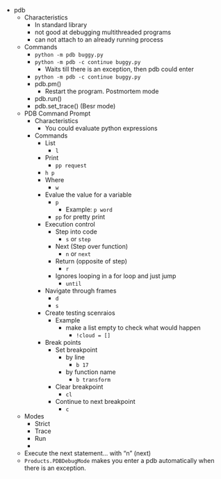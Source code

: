 * pdb
    * Characteristics
        * In standard library
        * not good at debugging multithreaded programs
        * can not attach to an already running process
    * Commands
        * `python -m pdb buggy.py`
        * `python -m pdb -c continue buggy.py`
            * Waits till there is an exception, then pdb could enter
        * `python -m pdb -c continue buggy.py`
        * pdb.pm()
            * Restart the program. Postmortem mode
        * pdb.run()
        * pdb.set_trace() (Besr mode)
    * PDB Command Prompt
        * Characteristics
            * You could evaluate python expressions
        * Commands
            * List
                * `l`
            * Print
                * `pp request`
            * `h p`
            * Where 
                * `w`
            * Evalue the value for a variable
                * `p`
                    * Example: `p word`
                * `pp` for pretty print
            * Execution control
                * Step into code
                    * `s` or `step`
                * Next (Step over function)
                    * `n` or `next`
                * Return (opposite of step)
                    * `r`
                * Ignores looping in a for loop and just jump
                    * `until`
            * Navigate through frames
                * `d`
                * `s`
            * Create testing scenraios
                * Example
                    * make a list empty to check what would happen
                        * `!cloud = []`
            * Break points
                * Set breakpoint
                    * by line
                        * `b 17`
                    * by function name
                        * `b transform`
                * Clear breakpoint
                    * `cl`
                * Continue to next breakpoint
                    * `c`
    * Modes
        * Strict
        * Trace
        * Run
        * 
    * Execute the next statement… with “n” (next)
    * `Products.PDBDebugMode` makes you enter a pdb automatically when there is an exception.


